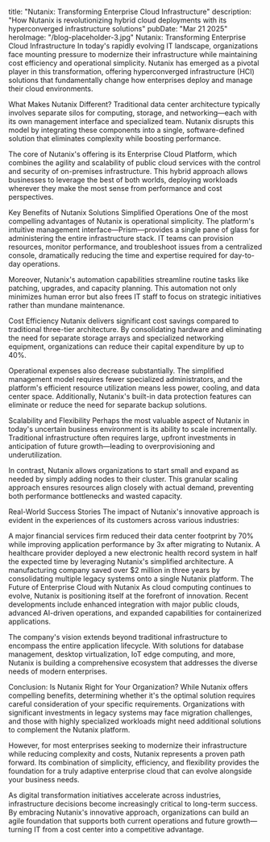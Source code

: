 title: "Nutanix: Transforming Enterprise Cloud Infrastructure" description: "How Nutanix is revolutionizing hybrid cloud deployments with its hyperconverged infrastructure solutions" pubDate: "Mar 21 2025" heroImage: "/blog-placeholder-3.jpg"
Nutanix: Transforming Enterprise Cloud Infrastructure
In today's rapidly evolving IT landscape, organizations face mounting pressure to modernize their infrastructure while maintaining cost efficiency and operational simplicity. Nutanix has emerged as a pivotal player in this transformation, offering hyperconverged infrastructure (HCI) solutions that fundamentally change how enterprises deploy and manage their cloud environments.

What Makes Nutanix Different?
Traditional data center architecture typically involves separate silos for computing, storage, and networking—each with its own management interface and specialized team. Nutanix disrupts this model by integrating these components into a single, software-defined solution that eliminates complexity while boosting performance.

The core of Nutanix's offering is its Enterprise Cloud Platform, which combines the agility and scalability of public cloud services with the control and security of on-premises infrastructure. This hybrid approach allows businesses to leverage the best of both worlds, deploying workloads wherever they make the most sense from performance and cost perspectives.

Key Benefits of Nutanix Solutions
Simplified Operations
One of the most compelling advantages of Nutanix is operational simplicity. The platform's intuitive management interface—Prism—provides a single pane of glass for administering the entire infrastructure stack. IT teams can provision resources, monitor performance, and troubleshoot issues from a centralized console, dramatically reducing the time and expertise required for day-to-day operations.

Moreover, Nutanix's automation capabilities streamline routine tasks like patching, upgrades, and capacity planning. This automation not only minimizes human error but also frees IT staff to focus on strategic initiatives rather than mundane maintenance.

Cost Efficiency
Nutanix delivers significant cost savings compared to traditional three-tier architecture. By consolidating hardware and eliminating the need for separate storage arrays and specialized networking equipment, organizations can reduce their capital expenditure by up to 40%.

Operational expenses also decrease substantially. The simplified management model requires fewer specialized administrators, and the platform's efficient resource utilization means less power, cooling, and data center space. Additionally, Nutanix's built-in data protection features can eliminate or reduce the need for separate backup solutions.

Scalability and Flexibility
Perhaps the most valuable aspect of Nutanix in today's uncertain business environment is its ability to scale incrementally. Traditional infrastructure often requires large, upfront investments in anticipation of future growth—leading to overprovisioning and underutilization.

In contrast, Nutanix allows organizations to start small and expand as needed by simply adding nodes to their cluster. This granular scaling approach ensures resources align closely with actual demand, preventing both performance bottlenecks and wasted capacity.

Real-World Success Stories
The impact of Nutanix's innovative approach is evident in the experiences of its customers across various industries:

A major financial services firm reduced their data center footprint by 70% while improving application performance by 3x after migrating to Nutanix.
A healthcare provider deployed a new electronic health record system in half the expected time by leveraging Nutanix's simplified architecture.
A manufacturing company saved over $2 million in three years by consolidating multiple legacy systems onto a single Nutanix platform.
The Future of Enterprise Cloud with Nutanix
As cloud computing continues to evolve, Nutanix is positioning itself at the forefront of innovation. Recent developments include enhanced integration with major public clouds, advanced AI-driven operations, and expanded capabilities for containerized applications.

The company's vision extends beyond traditional infrastructure to encompass the entire application lifecycle. With solutions for database management, desktop virtualization, IoT edge computing, and more, Nutanix is building a comprehensive ecosystem that addresses the diverse needs of modern enterprises.

Conclusion: Is Nutanix Right for Your Organization?
While Nutanix offers compelling benefits, determining whether it's the optimal solution requires careful consideration of your specific requirements. Organizations with significant investments in legacy systems may face migration challenges, and those with highly specialized workloads might need additional solutions to complement the Nutanix platform.

However, for most enterprises seeking to modernize their infrastructure while reducing complexity and costs, Nutanix represents a proven path forward. Its combination of simplicity, efficiency, and flexibility provides the foundation for a truly adaptive enterprise cloud that can evolve alongside your business needs.

As digital transformation initiatives accelerate across industries, infrastructure decisions become increasingly critical to long-term success. By embracing Nutanix's innovative approach, organizations can build an agile foundation that supports both current operations and future growth—turning IT from a cost center into a competitive advantage.


